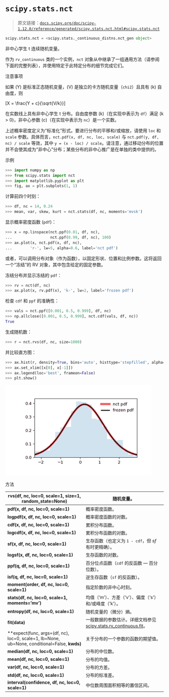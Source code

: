 # `scipy.stats.nct`

> 原文链接：[`docs.scipy.org/doc/scipy-1.12.0/reference/generated/scipy.stats.nct.html#scipy.stats.nct`](https://docs.scipy.org/doc/scipy-1.12.0/reference/generated/scipy.stats.nct.html#scipy.stats.nct)

```py
scipy.stats.nct = <scipy.stats._continuous_distns.nct_gen object>
```

非中心学生 t 连续随机变量。

作为 `rv_continuous` 类的一个实例，`nct` 对象从中继承了一组通用方法（请参阅下面的完整列表），并使用特定于此特定分布的细节完成它们。

注意事项

如果 \(Y\) 是标准正态随机变量，\(V\) 是独立的卡方随机变量（`chi2`）且具有 \(k\) 自由度，则

\[X = \frac{Y + c}{\sqrt{V/k}}\]

在实数线上具有非中心学生 t 分布。自由度参数 \(k\)（在实现中表示为 `df`）满足 \(k > 0\)，非中心参数 \(c\)（在实现中表示为 `nc`）是一个实数。

上述概率密度定义为“标准化”形式。要进行分布的平移和/或缩放，请使用 `loc` 和 `scale` 参数。具体而言，`nct.pdf(x, df, nc, loc, scale)` 与 `nct.pdf(y, df, nc) / scale` 等效，其中 `y = (x - loc) / scale`。请注意，通过移动分布的位置并不会使其成为“非中心”分布；某些分布的非中心推广是在单独的类中提供的。

示例

```py
>>> import numpy as np
>>> from scipy.stats import nct
>>> import matplotlib.pyplot as plt
>>> fig, ax = plt.subplots(1, 1) 
```

计算前四个时刻：

```py
>>> df, nc = 14, 0.24
>>> mean, var, skew, kurt = nct.stats(df, nc, moments='mvsk') 
```

显示概率密度函数 (`pdf`)：

```py
>>> x = np.linspace(nct.ppf(0.01, df, nc),
...                 nct.ppf(0.99, df, nc), 100)
>>> ax.plot(x, nct.pdf(x, df, nc),
...        'r-', lw=5, alpha=0.6, label='nct pdf') 
```

或者，可以调用分布对象（作为函数），以固定形状、位置和比例参数。这将返回一个“冻结”的 RV 对象，其中包含给定的固定参数。

冻结分布并显示冻结的 `pdf`：

```py
>>> rv = nct(df, nc)
>>> ax.plot(x, rv.pdf(x), 'k-', lw=2, label='frozen pdf') 
```

检查 `cdf` 和 `ppf` 的准确性：

```py
>>> vals = nct.ppf([0.001, 0.5, 0.999], df, nc)
>>> np.allclose([0.001, 0.5, 0.999], nct.cdf(vals, df, nc))
True 
```

生成随机数：

```py
>>> r = nct.rvs(df, nc, size=1000) 
```

并比较直方图：

```py
>>> ax.hist(r, density=True, bins='auto', histtype='stepfilled', alpha=0.2)
>>> ax.set_xlim([x[0], x[-1]])
>>> ax.legend(loc='best', frameon=False)
>>> plt.show() 
```

![../../_images/scipy-stats-nct-1.png](img/818af18d833e549560902d9a67c81860.png)

方法

| **rvs(df, nc, loc=0, scale=1, size=1, random_state=None)** | 随机变量。 |
| --- | --- |
| **pdf(x, df, nc, loc=0, scale=1)** | 概率密度函数。 |
| **logpdf(x, df, nc, loc=0, scale=1)** | 概率密度函数的对数。 |
| **cdf(x, df, nc, loc=0, scale=1)** | 累积分布函数。 |
| **logcdf(x, df, nc, loc=0, scale=1)** | 累积分布函数的对数。 |
| **sf(x, df, nc, loc=0, scale=1)** | 生存函数（也定义为 `1 - cdf`，但 *sf* 有时更精确）。 |
| **logsf(x, df, nc, loc=0, scale=1)** | 生存函数的对数。 |
| **ppf(q, df, nc, loc=0, scale=1)** | 百分位点函数（`cdf` 的反函数 — 百分位数）。 |
| **isf(q, df, nc, loc=0, scale=1)** | 逆生存函数（`sf` 的反函数）。 |
| **moment(order, df, nc, loc=0, scale=1)** | 指定阶数的非中心时刻。 |
| **stats(df, nc, loc=0, scale=1, moments=’mv’)** | 均值（‘m’）、方差（‘v’）、偏度（‘s’）和/或峰度（‘k’）。 |
| **entropy(df, nc, loc=0, scale=1)** | 随机变量的（微分）熵。 |
| **fit(data)** | 一般数据的参数估计。详细文档参见[scipy.stats.rv_continuous.fit](https://docs.scipy.org/doc/scipy/reference/generated/scipy.stats.rv_continuous.fit.html#scipy.stats.rv_continuous.fit)。 |
| **expect(func, args=(df, nc), loc=0, scale=1, lb=None, ub=None, conditional=False, **kwds)** | 关于分布的一个参数的函数的期望值。 |
| **median(df, nc, loc=0, scale=1)** | 分布的中位数。 |
| **mean(df, nc, loc=0, scale=1)** | 分布的均值。 |
| **var(df, nc, loc=0, scale=1)** | 分布的方差。 |
| **std(df, nc, loc=0, scale=1)** | 分布的标准差。 |
| **interval(confidence, df, nc, loc=0, scale=1)** | 中位数周围面积相等的置信区间。 |
